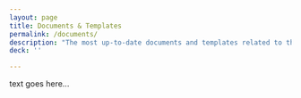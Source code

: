 ```yaml
---
layout: page
title: Documents & Templates
permalink: /documents/
description: "The most up-to-date documents and templates related to the TMF."
deck: ''

---
```


text goes here...
